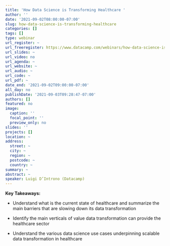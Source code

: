 ```yaml
---
title: 'How Data Science is Transforming Healthcare '
author: ''
date: '2021-09-02T08:00:00-07:00'
slug: how-data-science-is-transforming-healthcare
categories: []
tags: []
type: webinar
url_register: ~
url_freeregister: https://www.datacamp.com/webinars/how-data-science-is-transforming-healthcare
url_slides: ~
url_video: no
url_agenda: ~
url_website: ~
url_audio: ~
url_code: ~
url_pdf: ~
date_end: '2021-09-02T09:00:00-07:00'
all_day: no
publishDate: '2021-09-03T09:28:47-07:00'
authors: []
featured: no
image:
  caption: ''
  focal_point: ''
  preview_only: no
slides: ''
projects: []
location: ~
address:
  street: ~
  city: ~
  region: ~
  postcode: ~
  country: ~
summary: ~
abstract: ~
speaker: Luigi D’Introno (Datacamp)
---
```

<!--more-->
**Key Takeaways:**  

- Understand what is the current state of healthcare and summarize the main barriers that are slowing down its data transformation    

- Identify the main verticals of value data transformation can provide the healthcare sector  

- Understand the various data science use cases underpinning scalable data transformation in healthcare  

